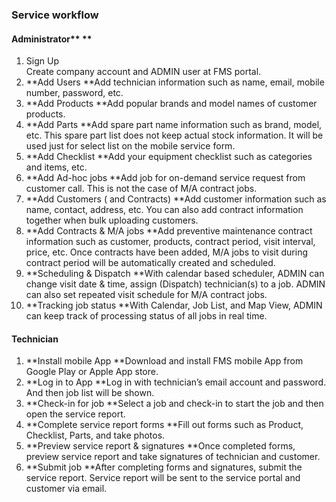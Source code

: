 ### Service workflow

#### Administrator** **

1. Sign Up       
   Create company account and ADMIN user at FMS portal.
2. **Add Users       **Add technician information such as name, email, mobile number, password, etc.
3. **Add Products       **Add popular brands and model names of customer products.
4. **Add Parts       **Add spare part name information such as brand, model, etc. This spare part list does not keep actual stock information. It will be used just for select list on the mobile service form.
5. **Add Checklist       **Add your equipment checklist such as categories and items, etc.
6. **Add Ad-hoc jobs       **Add job for on-demand service request from customer call. This is not the case of M/A contract jobs.
7. **Add Customers \( and Contracts\)       **Add customer information such as name, contact, address, etc. You can also add contract information together when bulk uploading customers.
8. **Add Contracts & M/A jobs       **Add preventive maintenance contract information such as customer, products, contract period, visit interval, price, etc. Once contracts have been added, M/A jobs to visit during contract period will be automatically created and scheduled.
9. **Scheduling & Dispatch       **With calendar based scheduler, ADMIN can change visit date & time, assign \(Dispatch\) technician\(s\) to a job. ADMIN can also set repeated visit schedule for M/A contract jobs.
10. **Tracking job status       **With Calendar, Job List, and Map View, ADMIN can keep track of processing status of all jobs in real time.

#### Technician

1. **Install mobile App       **Download and install FMS mobile App from Google Play or Apple App store.
2. **Log in to App       **Log in with technician’s email account and password. And then job list will be shown.
3. **Check-in for job       **Select a job and check-in to start the job and then open the service report.
4. **Complete service report forms       **Fill out forms such as Product, Checklist, Parts, and take photos.
5. **Preview service report & signatures       **Once completed forms, preview service report and take signatures of technician and customer.
6. **Submit job       **After completing forms and signatures, submit the service report. Service report will be sent to the service portal and customer via email.



